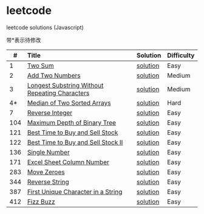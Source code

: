 # leetcode
leetcode solutions (Javascript)

带*表示待修改

| #             | Title           | Solution  | Difficulty |
| ------------- |:-------------   | :---------| :----------|
| 1      | [Two Sum](https://leetcode.com/problems/two-sum/?tab=Description) | [solution](https://github.com/Fareeha666/leetcode/blob/master/1-Two-Sum.js) | Easy |
|2       | [Add Two Numbers](https://leetcode.com/problems/add-two-numbers/?tab=Description) | [solution](https://github.com/Fareeha666/leetcode/blob/master/2-Add-Two-Numbers.js) | Medium |
|3       | [Longest Substring Without Repeating Characters](https://leetcode.com/problems/longest-substring-without-repeating-characters/#/description) | [solution](https://github.com/Fareeha666/leetcode/blob/master/3-Longest-Substring-Without-Repeating-Characters.js) | Medium |
|4*      | [Median of Two Sorted Arrays](https://leetcode.com/problems/median-of-two-sorted-arrays/#/description) | [solution](https://github.com/Fareeha666/leetcode/blob/master/4-Median-of-Two-Sorted-Arrays.js) |Hard|
|7       | [Reverse Integer](https://leetcode.com/problems/reverse-integer/#/description) | [solution](https://github.com/Fareeha666/leetcode/blob/master/7-Reverse-Integer.js) | Easy |
|104     | [Maximum Depth of Binary Tree](https://leetcode.com/problems/maximum-depth-of-binary-tree/#/description) | [solution](https://github.com/Fareeha666/leetcode/blob/master/104-Maximum-Depth-of-Binary-Tree.js) | Easy |
|121     | [Best Time to Buy and Sell Stock](https://leetcode.com/problems/best-time-to-buy-and-sell-stock/#/description) | [solution](https://github.com/Fareeha666/leetcode/blob/master/121-Best-Time-to-Buy-and-Sell-Stock.js) | Easy |
|122     | [ Best Time to Buy and Sell Stock II](https://leetcode.com/problems/best-time-to-buy-and-sell-stock-ii/#/description) | [solution](https://github.com/Fareeha666/leetcode/blob/master/122-Best-Time-to-Buy-and-Sell-Stock-II.js) | Easy |
|136     | [Single Number](https://leetcode.com/problems/single-number/#/description) | [solution](https://github.com/Fareeha666/leetcode/blob/master/136-Single-Number.js) | Easy |
|171     | [Excel Sheet Column Number](https://leetcode.com/problems/excel-sheet-column-number/#/description) | [solution](https://github.com/Fareeha666/leetcode/blob/171-Excel-Sheet-Column-Number.js) | Easy |
|283     | [Move Zeroes](https://leetcode.com/problems/move-zeroes/#/description) | [solution](https://github.com/Fareeha666/leetcode/blob/master/283-Move-Zeroes.js) | Easy |
|344     | [Reverse String](https://leetcode.com/problems/reverse-string/#/description) | [solution](https://github.com/Fareeha666/leetcode/blob/master/344-Reverse-String.js) | Easy |
|387     | [First Unique Character in a String](https://leetcode.com/problems/first-unique-character-in-a-string/#/description) | [solution](https://github.com/Fareeha666/leetcode/blob/master/387-First-Unique-Character-in-a-String.js) | Easy |
|412     | [Fizz Buzz](https://leetcode.com/problems/fizz-buzz/#/description) | [solution](https://github.com/Fareeha666/leetcode/blob/master/412-Fizz-Buzz.js) | Easy |
